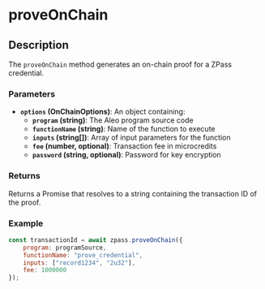 # proveOnChain

## Description

The `proveOnChain` method generates an on-chain proof for a ZPass credential.

### Parameters

* **`options` (OnChainOptions)**: An object containing:
  * **`program` (string)**: The Aleo program source code
  * **`functionName` (string)**: Name of the function to execute
  * **`inputs` (string[])**: Array of input parameters for the function
  * **`fee` (number, optional)**: Transaction fee in microcredits
  * **`password` (string, optional)**: Password for key encryption

### Returns

Returns a Promise that resolves to a string containing the transaction ID of the proof.

### Example

```javascript
const transactionId = await zpass.proveOnChain({
    program: programSource,
    functionName: "prove_credential",
    inputs: ["record1234", "2u32"],
    fee: 1000000
});
``` 
